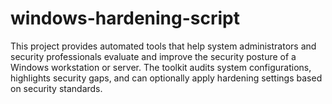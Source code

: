 # windows-hardening-script
This project provides automated tools that help system administrators and security professionals evaluate and improve the security posture of a Windows workstation or server. The toolkit audits system configurations, highlights security gaps, and can optionally apply hardening settings based on security standards.
